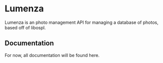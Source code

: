# Lumenza
Lumenza is an photo management API for managing a database of photos, based off of libospl.

## Documentation
For now, all documentation will be found here.
